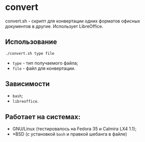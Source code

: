 # convert
convert.sh - скрипт для конвертации одних форматов офисных документов в другие. Использует LibreOffice.

## Использование

```bash
./convert.sh type file
```

- `type` - тип получаемого файла;
- `file` - файл для конвертации.

## Зависимости

- `bash`;
- `libreoffice`.

## Работает на системах:

- GNU/Linux (тестировалось на Fedora 35 и Calmira LX4 1.1);
- *BSD (с установкой `bash` и правкой шебанга в файле)
